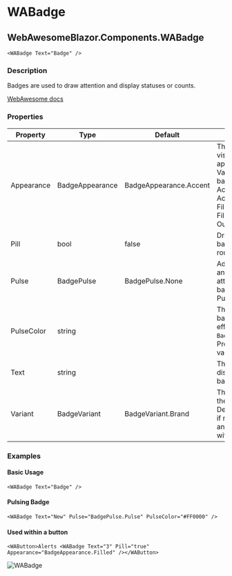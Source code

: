 ﻿# WABadge
## WebAwesomeBlazor.Components.WABadge

```html+Razor
<WABadge Text="Badge" />
```

### Description
Badges are used to draw attention and display statuses or counts.

[WebAwesome docs](https://webawesome.com/docs/components/badge/)

### Properties
| Property | Type   | Default | Description                              |
|----------|--------|---------|------------------------------------------|
| Appearance    | BadgeAppearance | BadgeAppearance.Accent | The badge's visual appearance. Valid options for badge are: Accent, AccentOutlined, Filled, FilledOutlined, Outlined.                     |
| Pill    | bool | false       | Draws a pill-style badge with rounded edges.                     |
| Pulse    | BadgePulse | BadgePulse.None   | Adds an animation to draw attention to the badge (None, Pulse, Bounce).                     |
| PulseColor | string |        | The color of the badge's pulse effect when using `BadgePulse.Pulse`. Provide a CSS-valid color value.                     |
| Text    | string |        | The text to display inside the badge.                     |
| Variant | BadgeVariant | BadgeVariant.Brand | The badge's theme variant. Defaults to brand if not within another element with a variant.  |

### Examples

#### Basic Usage
```HTML+Razor
<WABadge Text="Badge" />
```

#### Pulsing Badge
```HTML+Razor
<WABadge Text="New" Pulse="BadgePulse.Pulse" PulseColor="#FF0000" />
```

#### Used within a button
```HTML+Razor
<WAButton>Alerts <WABadge Text="3" Pill="true" Appearance="BadgeAppearance.Filled" /></WAButton>
```

![WABadge](https://github.com/user-attachments/assets/3ad6f9ec-2292-4ff1-ac4e-5732e9e281b5)
